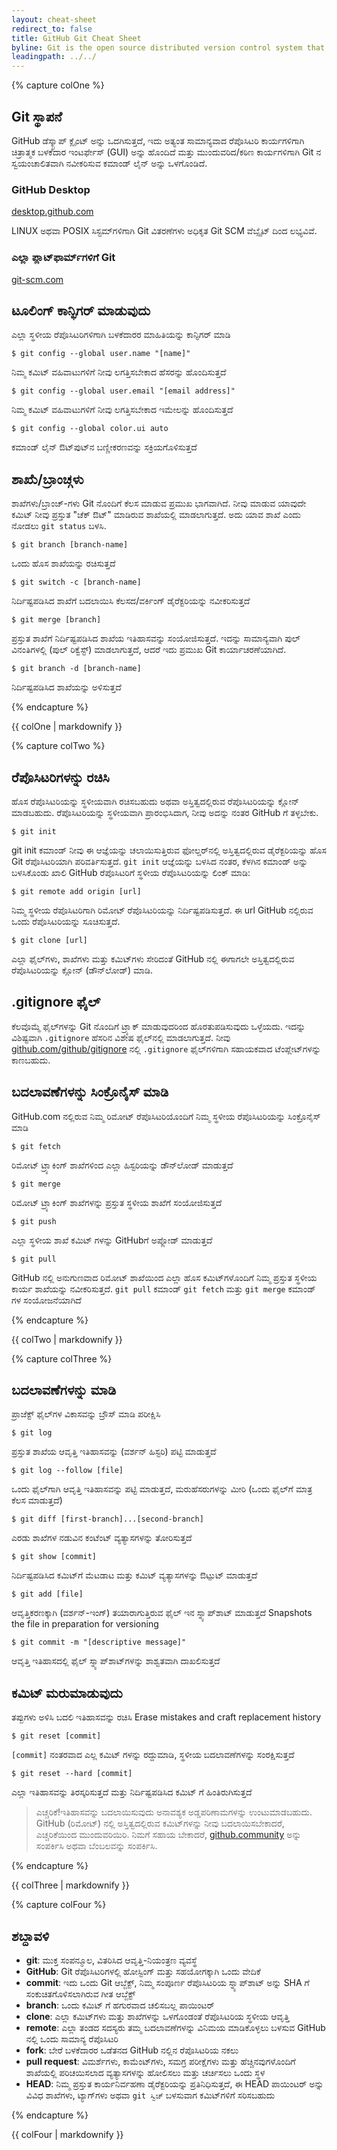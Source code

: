 ```yaml
---
layout: cheat-sheet
redirect_to: false
title: GitHub Git Cheat Sheet
byline: Git is the open source distributed version control system that facilitates GitHub activities on your laptop or desktop. This cheat sheet summarizes commonly used Git command line instructions for quick reference.
leadingpath: ../../
---
```


{% capture colOne %}
## Git ಸ್ಥಾಪನೆ 

GitHub ಡೆಸ್ಕ್ಟಾಪ್ ಕ್ಲೈಂಟ್ ಅನ್ನು ಒದಗಿಸುತ್ತದೆ, ಇದು ಅತ್ಯಂತ ಸಾಮಾನ್ಯವಾದ ರೆಪೊಸಿಟರಿ ಕಾರ್ಯಗಳಿಗಾಗಿ ಚಿತ್ರಾತ್ಮಕ ಬಳಕೆದಾರ ಇಂಟರ್ಫೇಸ್ (GUI) ಅನ್ನು ಹೊಂದಿದೆ ಮತ್ತು
ಮುಂದುವರಿದ/ಕಠಿಣ ಕಾರ್ಯಗಳಿಗಾಗಿ Git ನ ಸ್ವಯಂಚಾಲಿತವಾಗಿ ನವೀಕರಿಸುವ ಕಮಾಂಡ್ ಲೈನ್ ಅನ್ನು ಒಳಗೊಂಡಿದೆ.

### GitHub Desktop
[desktop.github.com](https://desktop.github.com)

LINUX ಅಥವಾ POSIX ಸಿಸ್ಟಮ್‌ಗಳಿಗಾಗಿ Git ವಿತರಣೆಗಳು ಅಧಿಕೃತ Git SCM ವೆಬ್ಸೈಟ್ ದಿಂದ ಲಭ್ಯವಿವೆ.

### ಎಲ್ಲಾ ಪ್ಲಾಟ್‌ಫಾರ್ಮ್‌ಗಳಿಗೆ Git
[git-scm.com](https://git-scm.com)

## ಟೂಲಿಂಗ್ ಕಾನ್ಫಿಗರ್ ಮಾಡುವುದು 

ಎಲ್ಲಾ ಸ್ಥಳೀಯ ರೆಪೊಸಿಟರಿಗಳಿಗಾಗಿ ಬಳಕೆದಾರರ ಮಾಹಿತಿಯನ್ನು ಕಾನ್ಫಿಗರ್ ಮಾಡಿ

```$ git config --global user.name "[name]"```

ನಿಮ್ಮ ಕಮಿಟ್ ವಹಿವಾಟುಗಳಿಗೆ ನೀವು ಲಗತ್ತಿಸಬೇಕಾದ ಹೆಸರನ್ನು ಹೊಂದಿಸುತ್ತದೆ

```$ git config --global user.email "[email address]"```

ನಿಮ್ಮ ಕಮಿಟ್ ವಹಿವಾಟುಗಳಿಗೆ ನೀವು ಲಗತ್ತಿಸಬೇಕಾದ ಇಮೇಲನ್ನು ಹೊಂದಿಸುತ್ತದೆ

```$ git config --global color.ui auto```

ಕಮಾಂಡ್ ಲೈನ್ ಔಟ್‌ಪುಟ್‌ನ ಬಣ್ಣೀಕರಣವನ್ನು ಸಕ್ರಿಯಗೊಳಿಸುತ್ತದೆ

## ಶಾಖೆು/ಬ್ರಾಂಚ್ಗಳು 

ಶಾಖೆಗಳು/ಬ್ರಾಂಚ್-ಗಳು Git ನೊಂದಿಗೆ ಕೆಲಸ ಮಾಡುವ ಪ್ರಮುಖ ಭಾಗವಾಗಿದೆ. ನೀವು ಮಾಡುವ ಯಾವುದೇ ಕಮಿಟ್ ನೀವು ಪ್ರಸ್ತುತ "ಚೆಕ್ ಔಟ್" ಮಾಡಿರುವ ಶಾಖೆಯಲ್ಲಿ ಮಾಡಲಾಗುತ್ತದೆ. ಅದು ಯಾವ ಶಾಖೆ ಎಂದು ನೋಡಲು `git status`  ಬಳಸಿ.

```$ git branch [branch-name]```

ಒಂದು ಹೊಸ ಶಾಖೆಯನ್ನು ರಚಿಸುತ್ತದೆ 

```$ git switch -c [branch-name]```

ನಿರ್ದಿಷ್ಟಪಡಿಸಿದ ಶಾಖೆಗೆ ಬದಲಾಯಿಸಿ ಕೆಲಸದ/ವರ್ಕಿಂಗ್ ಡೈರೆಕ್ಟರಿಯನ್ನು ನವೀಕರಿಸುತ್ತದೆ

```$ git merge [branch]```

ಪ್ರಸ್ತುತ ಶಾಖೆಗೆ ನಿರ್ದಿಷ್ಟಪಡಿಸಿದ ಶಾಖೆಯ ಇತಿಹಾಸವನ್ನು ಸಂಯೋಜಿಸುತ್ತದೆ. ಇದನ್ನು ಸಾಮಾನ್ಯವಾಗಿ ಪುಲ್ ವಿನಂತಿಗಳಲ್ಲಿ (ಪುಲ್ ರಿಕ್ವೆಸ್ಟ್) ಮಾಡಲಾಗುತ್ತದೆ, ಆದರೆ ಇದು ಪ್ರಮುಖ Git ಕಾರ್ಯಾಚರಣೆಯಾಗಿದೆ.

```$ git branch -d [branch-name]```

ನಿರ್ದಿಷ್ಟಪಡಿಸಿದ ಶಾಖೆಯನ್ನು ಅಳಿಸುತ್ತದೆ

{% endcapture %}
<div class="col-md-6">
{{ colOne | markdownify }}
</div>


{% capture colTwo %}

## ರೆಪೊಸಿಟರಿಗಳನ್ನು ರಚಿಸಿ

ಹೊಸ ರೆಪೊಸಿಟರಿಯನ್ನು ಸ್ಥಳೀಯವಾಗಿ ರಚಿಸಬಹುದು ಅಥವಾ ಅಸ್ತಿತ್ವದಲ್ಲಿರುವ ರೆಪೊಸಿಟರಿಯನ್ನು ಕ್ಲೋನ್ ಮಾಡಬಹುದು. ರೆಪೊಸಿಟರಿಯನ್ನು ಸ್ಥಳೀಯವಾಗಿ ಪ್ರಾರಂಭಿಸಿದಾಗ, ನೀವು ಅದನ್ನು ನಂತರ GitHub ಗೆ ತಳ್ಳಬೇಕು.

```$ git init```

git init ಕಮಾಂಡ್ ನೀವು ಈ ಆಜ್ಞೆಯನ್ನು ಚಲಾಯಿಸುತ್ತಿರುವ ಫೋಲ್ಡರ್‌ನಲ್ಲಿ ಅಸ್ತಿತ್ವದಲ್ಲಿರುವ ಡೈರೆಕ್ಟರಿಯನ್ನು ಹೊಸ Git ರೆಪೊಸಿಟರಿಯಾಗಿ ಪರಿವರ್ತಿಸುತ್ತದೆ. `git init` ಆಜ್ಞೆಯನ್ನು ಬಳಸಿದ ನಂತರ, ಕೆಳಗಿನ ಕಮಾಂಡ್ ಅನ್ನು ಬಳಸಿಕೊಂಡು ಖಾಲಿ GitHub ರೆಪೊಸಿಟರಿಗೆ ಸ್ಥಳೀಯ ರೆಪೊಸಿಟರಿಯನ್ನು ಲಿಂಕ್ ಮಾಡಿ:

```$ git remote add origin [url]```

ನಿಮ್ಮ ಸ್ಥಳೀಯ ರೆಪೊಸಿಟರಿಗಾಗಿ ರಿಮೋಟ್ ರೆಪೊಸಿಟರಿಯನ್ನು ನಿರ್ದಿಷ್ಟಪಡಿಸುತ್ತದೆ. ಈ url GitHub ನಲ್ಲಿರುವ ಒಂದು ರೆಪೊಸಿಟರಿಯನ್ನು ಸೂಚಿಸುತ್ತದೆ.

```$ git clone [url]```

ಎಲ್ಲಾ ಫೈಲ್‌ಗಳು, ಶಾಖೆಗಳು ಮತ್ತು ಕಮಿಟ್‌ಗಳು ಸೇರಿದಂತೆ GitHub ನಲ್ಲಿ ಈಗಾಗಲೇ ಅಸ್ತಿತ್ವದಲ್ಲಿರುವ ರೆಪೊಸಿಟರಿಯನ್ನು ಕ್ಲೋನ್ (ಡೌನ್‌ಲೋಡ್) ಮಾಡಿ.

## .gitignore ಫೈಲ್

ಕೆಲವೊಮ್ಮೆ ಫೈಲ್‌ಗಳನ್ನು Git ನೊಂದಿಗೆ ಟ್ರ್ಯಾಕ್ ಮಾಡುವುದರಿಂದ ಹೊರತುಪಡಿಸುವುದು ಒಳ್ಳೆಯದು. ಇದನ್ನು ವಿಶಿಷ್ಟವಾಗಿ `.gitignore` ಹೆಸರಿನ ವಿಶೇಷ ಫೈಲ್‌ನಲ್ಲಿ ಮಾಡಲಾಗುತ್ತದೆ. ನೀವು [github.com/github/gitignore](https://github.com/github/gitignore) ನಲ್ಲಿ `.gitignore` ಫೈಲ್‌ಗಳಿಗಾಗಿ ಸಹಾಯಕವಾದ ಟೆಂಪ್ಲೇಟ್‌ಗಳನ್ನು ಕಾಣಬಹುದು.

## ಬದಲಾವಣೆಗಳನ್ನು ಸಿಂಕ್ರೊನೈಸ್ ಮಾಡಿ

GitHub.com ನಲ್ಲಿರುವ ನಿಮ್ಮ ರಿಮೋಟ್ ರೆಪೊಸಿಟರಿಯೊಂದಿಗೆ ನಿಮ್ಮ ಸ್ಥಳೀಯ ರೆಪೊಸಿಟರಿಯನ್ನು ಸಿಂಕ್ರೊನೈಸ್ ಮಾಡಿ

```$ git fetch```

ರಿಮೋಟ್ ಟ್ರ್ಯಾಕಿಂಗ್ ಶಾಖೆಗಳಿಂದ ಎಲ್ಲಾ ಹಿಸ್ಟರಿಯನ್ನು ಡೌನ್‌ಲೋಡ್ ಮಾಡುತ್ತದೆ

```$ git merge```

ರಿಮೋಟ್ ಟ್ರ್ಯಾಕಿಂಗ್ ಶಾಖೆಗಳನ್ನು ಪ್ರಸ್ತುತ ಸ್ಥಳೀಯ ಶಾಖೆಗೆ ಸಂಯೋಜಿಸುತ್ತದೆ

```$ git push```

ಎಲ್ಲಾ ಸ್ಥಳೀಯ ಶಾಖೆ ಕಮಿಟ್ ಗಳನ್ನು GitHubಗೆ ಅಪ್ಲೋಡ್ ಮಾಡುತ್ತದೆ 

```$ git pull```

GitHub ನಲ್ಲಿ ಅನುಗುಣವಾದ ರಿಮೋಟ್ ಶಾಖೆಯಿಂದ ಎಲ್ಲಾ ಹೊಸ ಕಮಿಟ್‌ಗಳೊಂದಿಗೆ ನಿಮ್ಮ ಪ್ರಸ್ತುತ ಸ್ಥಳೀಯ ಕಾರ್ಯ ಶಾಖೆಯನ್ನು ನವೀಕರಿಸುತ್ತದೆ. `git pull` ಕಮಾಂಡ್ `git fetch` ಮತ್ತು `git merge` ಕಮಾಂಡ್ ಗಳ ಸಂಯೋಜನೆಯಾಗಿದೆ 

{% endcapture %}
<div class="col-md-6">
{{ colTwo | markdownify }}
</div>
<div class="clearfix"></div>

{% capture colThree %}

## ಬದಲಾವಣೆಗಳನ್ನು ಮಾಡಿ

ಪ್ರಾಜೆಕ್ಟ್ ಫೈಲ್‌ಗಳ ವಿಕಾಸವನ್ನು ಬ್ರೌಸ್ ಮಾಡಿ ಪರೀಕ್ಷಿಸಿ

```$ git log```

ಪ್ರಸ್ತುತ ಶಾಖೆಯ ಆವೃತ್ತಿ ಇತಿಹಾಸವನ್ನು (ವರ್ಶನ್ ಹಿಸ್ಟರಿ) ಪಟ್ಟಿ ಮಾಡುತ್ತದೆ

```$ git log --follow [file]```

ಒಂದು ಫೈಲ್‌ಗಾಗಿ ಆವೃತ್ತಿ ಇತಿಹಾಸವನ್ನು ಪಟ್ಟಿ ಮಾಡುತ್ತದೆ, ಮರುಹೆಸರುಗಳನ್ನು ಮೀರಿ (ಒಂದು ಫೈಲ್‌ಗೆ ಮಾತ್ರ ಕೆಲಸ ಮಾಡುತ್ತದೆ)

```$ git diff [first-branch]...[second-branch]```

ಎರಡು ಶಾಖೆಗಳ ನಡುವಿನ ಕಂಟೆಂಟ್ ವ್ಯತ್ಯಾಸಗಳನ್ನು ತೋರಿಸುತ್ತದೆ

```$ git show [commit]```

ನಿರ್ದಿಷ್ಟಪಡಿಸಿದ ಕಮಿಟ್‌ಗೆ  ಮೆಟಡಾಟ ಮತ್ತು ಕಮಿಟ್ ವ್ಯತ್ಯಾಸಗಳನ್ನು ಔಟ್ಪುಟ್ ಮಾಡುತ್ತದೆ 

```$ git add [file]```

ಆವೃತ್ತಿಕರಣಕ್ಕಾಗಿ (ವರ್ಶನ್-ಇಂಗ್) ತಯಾರಾಗುತ್ತಿರುವ ಫೈಲ್ ಇನ ಸ್ನ್ಯಾಪ್‌ಶಾಟ್ ಮಾಡುತ್ತದೆ 
Snapshots the file in preparation for versioning

```$ git commit -m "[descriptive message]"```

ಆವೃತ್ತಿ ಇತಿಹಾಸದಲ್ಲಿ ಫೈಲ್ ಸ್ನ್ಯಾಪ್‌ಶಾಟ್‌ಗಳನ್ನು ಶಾಶ್ವತವಾಗಿ ದಾಖಲಿಸುತ್ತದೆ

## ಕಮಿಟ್ ಮರುಮಾಡುವುದು 

ತಪ್ಪುಗಳು ಅಳಿಸಿ ಬದಲಿ ಇತಿಹಾಸವನ್ನು ರಚಿಸಿ 
Erase mistakes and craft replacement history

```$ git reset [commit]```

`[commit]` ನಂತರವಾದ ಎಲ್ಲ ಕಮಿಟ್ ಗಳನ್ನು ರದ್ದುಮಾಡಿ, ಸ್ಥಳೀಯ ಬದಲಾವಣೆಗಳನ್ನು ಸಂರಕ್ಷಿಸುತ್ತದೆ 

```$ git reset --hard [commit]```

ಎಲ್ಲಾ ಇತಿಹಾಸವನ್ನು ತಿರಸ್ಕರಿಸುತ್ತದೆ ಮತ್ತು ನಿರ್ದಿಷ್ಟಪಡಿಸಿದ ಕಮಿಟ್ ಗೆ ಹಿಂತಿರುಗಿಸುತ್ತದೆ

> ಎಚ್ಚರಿಕೆ!ಇತಿಹಾಸವನ್ನು ಬದಲಾಯಿಸುವುದು ಅನಾವಶ್ಯಕ ಅಡ್ಡಪರಿಣಾಮಗಳನ್ನು ಉಂಟುಮಾಡಬಹುದು. 
> GitHub (ರಿಮೋಟ್) ನಲ್ಲಿ ಅಸ್ತಿತ್ವದಲ್ಲಿರುವ ಕಮಿಟ್‌ಗಳನ್ನು ನೀವು ಬದಲಾಯಿಸಬೇಕಾದರೆ, ಎಚ್ಚರಿಕೆಯಿಂದ ಮುಂದುವರಿಯಿರಿ. ನಿಮಗೆ ಸಹಾಯ ಬೇಕಾದರೆ, [github.community](https://github.community) ಅನ್ನು ಸಂಪರ್ಕಿಸಿ ಅಥವಾ ಬೆಂಬಲವನ್ನು ಸಂಪರ್ಕಿಸಿ.

{% endcapture %}
<div class="col-md-6">
{{ colThree | markdownify }}
</div>

{% capture colFour %}

## ಶಬ್ದಾವಳಿ

- **git**: ಮುಕ್ತ ಸಂಪನ್ಮೂಲ, ವಿತರಿಸಿದ ಆವೃತ್ತಿ-ನಿಯಂತ್ರಣ ವ್ಯವಸ್ಥೆ
- **GitHub**: Git ರೆಪೊಸಿಟರಿಗಳಲ್ಲಿ ಹೋಸ್ಟಿಂಗ್ ಮತ್ತು ಸಹಯೋಗಕ್ಕಾಗಿ ಒಂದು ವೇದಿಕೆ
- **commit**: ಇದು ಒಂದು Git ಆಬ್ಜೆಕ್ಟ್, ನಿಮ್ಮ ಸಂಪೂರ್ಣ ರೆಪೊಸಿಟರಿಯ ಸ್ನ್ಯಾಪ್‌ಶಾಟ್ ಅನ್ನು SHA ಗೆ ಸಂಕುಚಿತಗೊಳಿಸಲಾಗಿರುವ ಗೀತ ಆಬ್ಜೆಕ್ಟ್ 
- **branch**: ಒಂದು ಕಮಿಟ್ ಗೆ ಹಗುರವಾದ ಚಲಿಸಬಲ್ಲ ಪಾಯಿಂಟರ್
- **clone**: ಎಲ್ಲಾ ಕಮಿಟ್‌ಗಳು ಮತ್ತು ಶಾಖೆಗಳನ್ನು ಒಳಗೊಂಡಂತೆ ರೆಪೊಸಿಟರಿಯ ಸ್ಥಳೀಯ ಆವೃತ್ತಿ
- **remote**: ಎಲ್ಲಾ ತಂಡದ ಸದಸ್ಯರು ತಮ್ಮ ಬದಲಾವಣೆಗಳನ್ನು ವಿನಿಮಯ ಮಾಡಿಕೊಳ್ಳಲು ಬಳಸುವ GitHub ನಲ್ಲಿ ಒಂದು ಸಾಮಾನ್ಯ ರೆಪೊಸಿಟರಿ
- **fork**: ಬೇರೆ ಬಳಕೆದಾರರ ಒಡೆತನದ GitHub ನಲ್ಲಿನ ರೆಪೊಸಿಟರಿಯ ನಕಲು
- **pull request**: ವಿಮರ್ಶೆಗಳು, ಕಾಮೆಂಟ್‌ಗಳು, ಸಮಗ್ರ ಪರೀಕ್ಷೆಗಳು ಮತ್ತು ಹೆಚ್ಚಿನವುಗಳೊಂದಿಗೆ ಶಾಖೆಯಲ್ಲಿ ಪರಿಚಯಿಸಲಾದ ವ್ಯತ್ಯಾಸಗಳನ್ನು ಹೋಲಿಸಲು ಮತ್ತು ಚರ್ಚಿಸಲು ಒಂದು ಸ್ಥಳ
- **HEAD**: ನಿಮ್ಮ ಪ್ರಸ್ತುತ ಕಾರ್ಯನಿರ್ವಹಣಾ ಡೈರೆಕ್ಟರಿಯನ್ನು ಪ್ರತಿನಿಧಿಸುತ್ತದೆ, ಈ HEAD ಪಾಯಿಂಟರ್ ಅನ್ನು ವಿವಿಧ ಶಾಖೆಗಳು, ಟ್ಯಾಗ್‌ಗಳು ಅಥವಾ `git ಸ್ವಿಚ್` ಬಳಸುವಾಗ ಕಮಿಟ್‌ಗಳಿಗೆ ಸರಿಸಬಹುದು

{% endcapture %}
<div class="col-md-6">
{{ colFour | markdownify }}
</div>
<div class="clearfix"></div>
